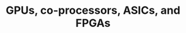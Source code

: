 ---
category: computing
title: "GPUs, co-processors, ASICs, and FPGAs"
description: "We explore why GPUs are a common tool in high-performance computing, how heterogeneous system architecture works and what other specialized hardware components exist."
questions:
  - What are the characteristics of a GPU compared to a regular CPU?
  - Which properties makes GPUs attractive for high performance computing (HPC)?
  - What are the advantages and disadvantages of heterogeneous system design?
  - What are co-processors used for in HPC?
  - Can you describe an important example of a widely used co-processor in more detail?
  - What are ASICs and FPGAs and where do you see their potential in HPC and other large scale applications?
literature:
  - Heterogeneous-Multi-Core-Architectures-for-High-Performance-Computing
  - QPACE-2-and-Domain-Decomposition-on-the-Intel-Xeon-Phi
  - Computer-Organization-and-Design|Ch. B.12
  - Energy-Efficient-Distributed-Computing-Systems|Ch. 18
scheduled: 2016-08-25 10:15:00
---